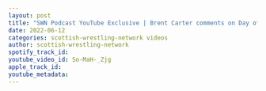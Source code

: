 ```yaml
---
layout: post
title: "SWN Podcast YouTube Exclusive | Brent Carter comments on Day of Birth Bonanza 2"
date: 2022-06-12
categories: scottish-wrestling-network videos
author: scottish-wrestling-network
spotify_track_id: 
youtube_video_id: So-MaH-_Zjg
apple_track_id: 
youtube_metadata: 
---
```

